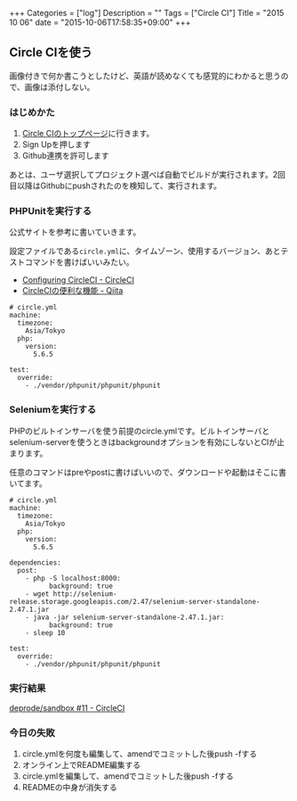 +++
Categories = ["log"]
Description = ""
Tags = ["Circle CI"]
Title = "2015 10 06"
date = "2015-10-06T17:58:35+09:00"
+++

## Circle CIを使う
画像付きで何か書こうとしたけど、英語が読めなくても感覚的にわかると思うので、画像は添付しない。

### はじめかた
1. [Circle CIのトップページ](https://circleci.com/)に行きます。
2. Sign Upを押します
3. Github連携を許可します

あとは、ユーザ選択してプロジェクト選べば自動でビルドが実行されます。2回目以降はGithubにpushされたのを検知して、実行されます。

### PHPUnitを実行する
公式サイトを参考に書いていきます。

設定ファイルである`circle.yml`に、タイムゾーン、使用するバージョン、あとテストコマンドを書けばいいみたい。

* [Configuring CircleCI - CircleCI](https://circleci.com/docs/configuration)
* [CircleCIの便利な機能 - Qiita](http://qiita.com/mzp/items/bba3f378e555e1ed586d)


```
# circle.yml
machine:
  timezone:
    Asia/Tokyo
  php:
    version:
      5.6.5

test:
  override:
    - ./vendor/phpunit/phpunit/phpunit
```

### Seleniumを実行する
PHPのビルトインサーバを使う前提のcircle.ymlです。ビルトインサーバとselenium-serverを使うときはbackgroundオプションを有効にしないとCIが止まります。

任意のコマンドはpreやpostに書けばいいので、ダウンロードや起動はそこに書いてます。

```
# circle.yml
machine:
  timezone:
    Asia/Tokyo
  php:
    version:
      5.6.5

dependencies:
  post:
    - php -S localhost:8000:
          background: true
    - wget http://selenium-release.storage.googleapis.com/2.47/selenium-server-standalone-2.47.1.jar
    - java -jar selenium-server-standalone-2.47.1.jar:
          background: true
    - sleep 10

test:
  override:
    - ./vendor/phpunit/phpunit/phpunit
```


### 実行結果
[deprode/sandbox #11 - CircleCI](https://circleci.com/gh/deprode/sandbox/11)

### 今日の失敗

1. circle.ymlを何度も編集して、amendでコミットした後push -fする
2. オンライン上でREADME編集する
3. circle.ymlを編集して、amendでコミットした後push -fする
4. READMEの中身が消失する
